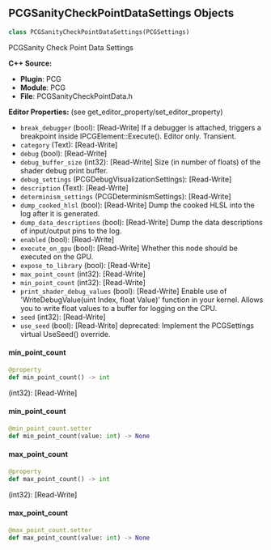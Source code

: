 ## PCGSanityCheckPointDataSettings Objects

```python
class PCGSanityCheckPointDataSettings(PCGSettings)
```

PCGSanity Check Point Data Settings

**C++ Source:**

- **Plugin**: PCG
- **Module**: PCG
- **File**: PCGSanityCheckPointData.h

**Editor Properties:** (see get_editor_property/set_editor_property)

- ``break_debugger`` (bool):  [Read-Write] If a debugger is attached, triggers a breakpoint inside IPCGElement::Execute(). Editor only. Transient.
- ``category`` (Text):  [Read-Write]
- ``debug`` (bool):  [Read-Write]
- ``debug_buffer_size`` (int32):  [Read-Write] Size (in number of floats) of the shader debug print buffer.
- ``debug_settings`` (PCGDebugVisualizationSettings):  [Read-Write]
- ``description`` (Text):  [Read-Write]
- ``determinism_settings`` (PCGDeterminismSettings):  [Read-Write]
- ``dump_cooked_hlsl`` (bool):  [Read-Write] Dump the cooked HLSL into the log after it is generated.
- ``dump_data_descriptions`` (bool):  [Read-Write] Dump the data descriptions of input/output pins to the log.
- ``enabled`` (bool):  [Read-Write]
- ``execute_on_gpu`` (bool):  [Read-Write] Whether this node should be executed on the GPU.
- ``expose_to_library`` (bool):  [Read-Write]
- ``max_point_count`` (int32):  [Read-Write]
- ``min_point_count`` (int32):  [Read-Write]
- ``print_shader_debug_values`` (bool):  [Read-Write] Enable use of 'WriteDebugValue(uint Index, float Value)' function in your kernel. Allows you to write float values to a buffer for logging on the CPU.
- ``seed`` (int32):  [Read-Write]
- ``use_seed`` (bool):  [Read-Write]
  deprecated: Implement the PCGSettings virtual UseSeed() override.

<a id="unreal.PCGSanityCheckPointDataSettings.min_point_count"></a>

#### min_point_count

```python
@property
def min_point_count() -> int
```

(int32):  [Read-Write]

<a id="unreal.PCGSanityCheckPointDataSettings.min_point_count"></a>

#### min_point_count

```python
@min_point_count.setter
def min_point_count(value: int) -> None
```

<a id="unreal.PCGSanityCheckPointDataSettings.max_point_count"></a>

#### max_point_count

```python
@property
def max_point_count() -> int
```

(int32):  [Read-Write]

<a id="unreal.PCGSanityCheckPointDataSettings.max_point_count"></a>

#### max_point_count

```python
@max_point_count.setter
def max_point_count(value: int) -> None
```

<a id="unreal.PCGDataCollectionExporter"></a>